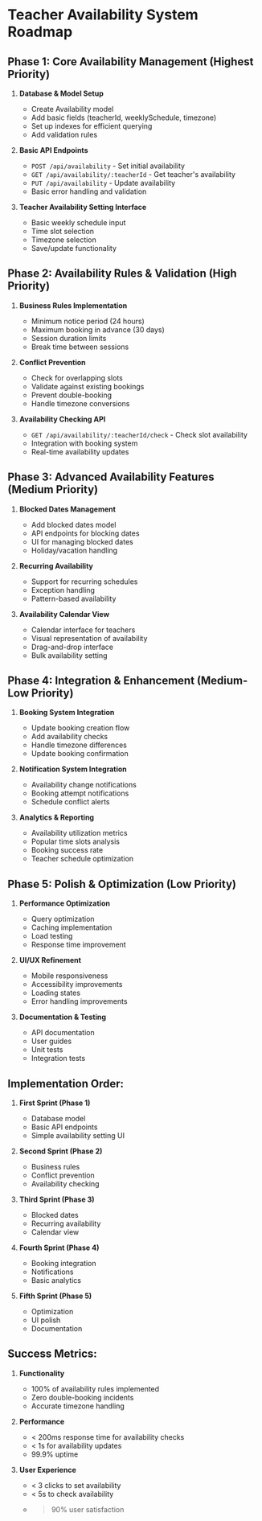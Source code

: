 # Teacher Availability System Roadmap

## Phase 1: Core Availability Management (Highest Priority)
1. **Database & Model Setup**
   - Create Availability model
   - Add basic fields (teacherId, weeklySchedule, timezone)
   - Set up indexes for efficient querying
   - Add validation rules

2. **Basic API Endpoints**
   - `POST /api/availability` - Set initial availability
   - `GET /api/availability/:teacherId` - Get teacher's availability
   - `PUT /api/availability` - Update availability
   - Basic error handling and validation

3. **Teacher Availability Setting Interface**
   - Basic weekly schedule input
   - Time slot selection
   - Timezone selection
   - Save/update functionality

## Phase 2: Availability Rules & Validation (High Priority)
1. **Business Rules Implementation**
   - Minimum notice period (24 hours)
   - Maximum booking in advance (30 days)
   - Session duration limits
   - Break time between sessions

2. **Conflict Prevention**
   - Check for overlapping slots
   - Validate against existing bookings
   - Prevent double-booking
   - Handle timezone conversions

3. **Availability Checking API**
   - `GET /api/availability/:teacherId/check` - Check slot availability
   - Integration with booking system
   - Real-time availability updates

## Phase 3: Advanced Availability Features (Medium Priority)
1. **Blocked Dates Management**
   - Add blocked dates model
   - API endpoints for blocking dates
   - UI for managing blocked dates
   - Holiday/vacation handling

2. **Recurring Availability**
   - Support for recurring schedules
   - Exception handling
   - Pattern-based availability

3. **Availability Calendar View**
   - Calendar interface for teachers
   - Visual representation of availability
   - Drag-and-drop interface
   - Bulk availability setting

## Phase 4: Integration & Enhancement (Medium-Low Priority)
1. **Booking System Integration**
   - Update booking creation flow
   - Add availability checks
   - Handle timezone differences
   - Update booking confirmation

2. **Notification System Integration**
   - Availability change notifications
   - Booking attempt notifications
   - Schedule conflict alerts

3. **Analytics & Reporting**
   - Availability utilization metrics
   - Popular time slots analysis
   - Booking success rate
   - Teacher schedule optimization

## Phase 5: Polish & Optimization (Low Priority)
1. **Performance Optimization**
   - Query optimization
   - Caching implementation
   - Load testing
   - Response time improvement

2. **UI/UX Refinement**
   - Mobile responsiveness
   - Accessibility improvements
   - Loading states
   - Error handling improvements

3. **Documentation & Testing**
   - API documentation
   - User guides
   - Unit tests
   - Integration tests

## Implementation Order:

1. **First Sprint (Phase 1)**
   - Database model
   - Basic API endpoints
   - Simple availability setting UI

2. **Second Sprint (Phase 2)**
   - Business rules
   - Conflict prevention
   - Availability checking

3. **Third Sprint (Phase 3)**
   - Blocked dates
   - Recurring availability
   - Calendar view

4. **Fourth Sprint (Phase 4)**
   - Booking integration
   - Notifications
   - Basic analytics

5. **Fifth Sprint (Phase 5)**
   - Optimization
   - UI polish
   - Documentation

## Success Metrics:
1. **Functionality**
   - 100% of availability rules implemented
   - Zero double-booking incidents
   - Accurate timezone handling

2. **Performance**
   - < 200ms response time for availability checks
   - < 1s for availability updates
   - 99.9% uptime

3. **User Experience**
   - < 3 clicks to set availability
   - < 5s to check availability
   - > 90% user satisfaction
